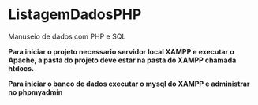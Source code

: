 # ListagemDadosPHP
Manuseio de dados com PHP e SQL

<b>Para iniciar o projeto necessario servidor local XAMPP e executar o Apache, a pasta do projeto deve estar na pasta do XAMPP chamada htdocs.</b>

<b>Para iniciar o banco de dados executar o mysql do XAMPP e administrar no phpmyadmin</b>
